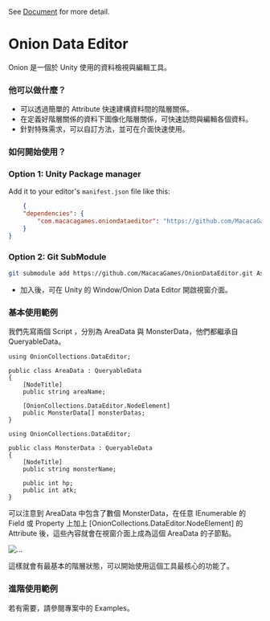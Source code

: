 See [Document](https://macacagames.github.io/OnionDataEditor/) for more detail.

# Onion Data Editor #

Onion 是一個於 Unity 使用的資料檢視與編輯工具。

### 他可以做什麼？ ###

* 可以透過簡單的 Attribute 快速建構資料間的階層關係。
* 在定義好階層關係的資料下圖像化階層關係，可快速訪問與編輯各個資料。
* 針對特殊需求，可以自訂方法，並可在介面快速使用。

### 如何開始使用？ ###

### Option 1: Unity Package manager
Add it to your editor's `manifest.json` file like this:
```json
    {
    "dependencies": {
        "com.macacagames.oniondataeditor": "https://github.com/MacacaGames/OnionDataEditor.git",
    }
}
```

### Option 2: Git SubModule

```bash
git submodule add https://github.com/MacacaGames/OnionDataEditor.git Assets/OnionDataEditor
```
* 加入後，可在 Unity 的 Window/Onion Data Editor 開啟視窗介面。

### 基本使用範例 ###

我們先寫兩個 Script ，分別為 AreaData 與 MonsterData，他們都繼承自QueryableData。

```
using OnionCollections.DataEditor;

public class AreaData : QueryableData
{
    [NodeTitle]
    public string areaName;

    [OnionCollections.DataEditor.NodeElement]
    public MonsterData[] monsterDatas;
}
```
```
using OnionCollections.DataEditor;

public class MonsterData : QueryableData
{
    [NodeTitle]
    public string monsterName;
    
    public int hp;
    public int atk;    
}
```

可以注意到 AreaData 中包含了數個 MonsterData，在任意 IEnumerable 的 Field 或 Property 上加上 [OnionCollections.DataEditor.NodeElement] 的 Attribute 後，這些內容就會在視窗介面上成為這個 AreaData 的子節點。

![...](https://i.imgur.com/XPxe2DS.png)

這樣就會有最基本的階層狀態，可以開始使用這個工具最核心的功能了。


### 進階使用範例 ###

若有需要，請參閱專案中的 Examples。